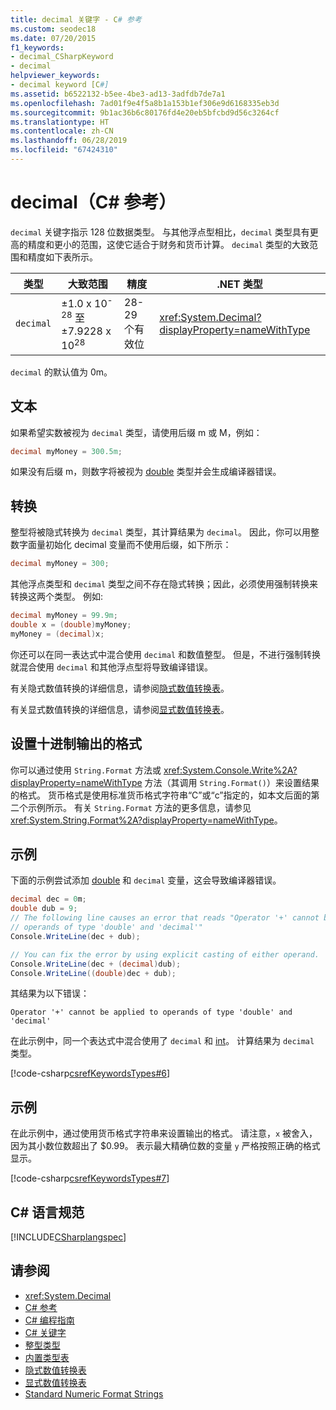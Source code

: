 ```yaml
---
title: decimal 关键字 - C# 参考
ms.custom: seodec18
ms.date: 07/20/2015
f1_keywords:
- decimal_CSharpKeyword
- decimal
helpviewer_keywords:
- decimal keyword [C#]
ms.assetid: b6522132-b5ee-4be3-ad13-3adfdb7de7a1
ms.openlocfilehash: 7ad01f9e4f5a8b1a153b1ef306e9d6168335eb3d
ms.sourcegitcommit: 9b1ac36b6c80176fd4e20eb5bfcbd9d56c3264cf
ms.translationtype: HT
ms.contentlocale: zh-CN
ms.lasthandoff: 06/28/2019
ms.locfileid: "67424310"
---
```

# <a name="decimal-c-reference"></a>decimal（C# 参考）

`decimal` 关键字指示 128 位数据类型。 与其他浮点型相比，`decimal` 类型具有更高的精度和更小的范围，这使它适合于财务和货币计算。 `decimal` 类型的大致范围和精度如下表所示。

|类型|大致范围|精度|.NET 类型|
|----------|-----------------------|---------------|-------------------------|
|`decimal`|±1.0 x 10<sup>-28</sup> 至 ±7.9228 x 10<sup>28</sup>|28-29 个有效位|<xref:System.Decimal?displayProperty=nameWithType>|

`decimal` 的默认值为 0m。

## <a name="literals"></a>文本

如果希望实数被视为 `decimal` 类型，请使用后缀 m 或 M，例如：

```csharp
decimal myMoney = 300.5m;
```

如果没有后缀 m，则数字将被视为 [double](../../../csharp/language-reference/keywords/double.md) 类型并会生成编译器错误。

## <a name="conversions"></a>转换

整型将被隐式转换为 `decimal` 类型，其计算结果为 `decimal`。 因此，你可以用整数字面量初始化 decimal 变量而不使用后缀，如下所示：

```csharp
decimal myMoney = 300;
```

其他浮点类型和 `decimal` 类型之间不存在隐式转换；因此，必须使用强制转换来转换这两个类型。 例如:

```csharp
decimal myMoney = 99.9m;
double x = (double)myMoney;
myMoney = (decimal)x;
```

你还可以在同一表达式中混合使用 `decimal` 和数值整型。 但是，不进行强制转换就混合使用 `decimal` 和其他浮点型将导致编译错误。

有关隐式数值转换的详细信息，请参阅[隐式数值转换表](../../../csharp/language-reference/keywords/implicit-numeric-conversions-table.md)。

有关显式数值转换的详细信息，请参阅[显式数值转换表](../../../csharp/language-reference/keywords/explicit-numeric-conversions-table.md)。

## <a name="formatting-decimal-output"></a>设置十进制输出的格式

你可以通过使用 `String.Format` 方法或 <xref:System.Console.Write%2A?displayProperty=nameWithType> 方法（其调用 `String.Format()`）来设置结果的格式。 货币格式是使用标准货币格式字符串“C”或“c”指定的，如本文后面的第二个示例所示。 有关 `String.Format` 方法的更多信息，请参见 <xref:System.String.Format%2A?displayProperty=nameWithType>。

## <a name="example"></a>示例

下面的示例尝试添加 [double](../../../csharp/language-reference/keywords/double.md) 和 `decimal` 变量，这会导致编译器错误。

```csharp
decimal dec = 0m;
double dub = 9;
// The following line causes an error that reads "Operator '+' cannot be applied to
// operands of type 'double' and 'decimal'"
Console.WriteLine(dec + dub);

// You can fix the error by using explicit casting of either operand.
Console.WriteLine(dec + (decimal)dub);
Console.WriteLine((double)dec + dub);
```

其结果为以下错误：

`Operator '+' cannot be applied to operands of type 'double' and 'decimal'`

在此示例中，同一个表达式中混合使用了 `decimal` 和 [int](../../../csharp/language-reference/builtin-types/integral-numeric-types.md)。 计算结果为 `decimal` 类型。

[!code-csharp[csrefKeywordsTypes#6](~/samples/snippets/csharp/VS_Snippets_VBCSharp/csrefKeywordsTypes/CS/keywordsTypes.cs#6)]

## <a name="example"></a>示例

在此示例中，通过使用货币格式字符串来设置输出的格式。 请注意，`x` 被舍入，因为其小数位数超出了 $0.99。 表示最大精确位数的变量 `y` 严格按照正确的格式显示。

[!code-csharp[csrefKeywordsTypes#7](~/samples/snippets/csharp/VS_Snippets_VBCSharp/csrefKeywordsTypes/CS/keywordsTypes.cs#7)]

## <a name="c-language-specification"></a>C# 语言规范

[!INCLUDE[CSharplangspec](~/includes/csharplangspec-md.md)]

## <a name="see-also"></a>请参阅

- <xref:System.Decimal>
- [C# 参考](../../../csharp/language-reference/index.md)
- [C# 编程指南](../../../csharp/programming-guide/index.md)
- [C# 关键字](../../../csharp/language-reference/keywords/index.md)
- [整型类型](../../../csharp/language-reference/builtin-types/integral-numeric-types.md)
- [内置类型表](../../../csharp/language-reference/keywords/built-in-types-table.md)
- [隐式数值转换表](../../../csharp/language-reference/keywords/implicit-numeric-conversions-table.md)
- [显式数值转换表](../../../csharp/language-reference/keywords/explicit-numeric-conversions-table.md)
- [Standard Numeric Format Strings](../../../standard/base-types/standard-numeric-format-strings.md)
